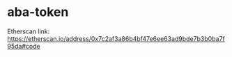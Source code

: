 # aba-token

Etherscan link: 
https://etherscan.io/address/0x7c2af3a86b4bf47e6ee63ad9bde7b3b0ba7f95da#code
